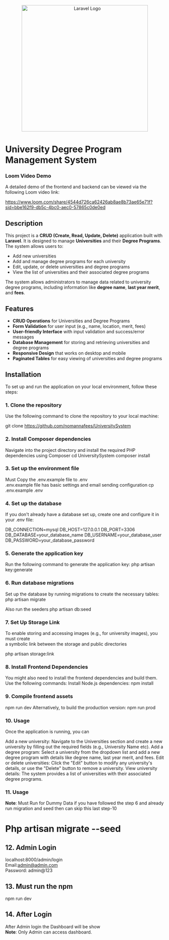 <p align="center"><a href="https://laravel.com" target="_blank"><img src="https://raw.githubusercontent.com/laravel/art/master/logo-lockup/5%20SVG/2%20CMYK/1%20Full%20Color/laravel-logolockup-cmyk-red.svg" width="400" alt="Laravel Logo"></a></p>

# University Degree Program Management System

### Loom Video Demo

A detailed demo of the frontend and backend can be viewed via the following Loom video link:

https://www.loom.com/share/4544d726ca62426ab8ae8b73ae65e71f?sid=bbe162f9-db5c-4bc0-aec0-57865c0de0ed


## Description
This project is a **CRUD (Create, Read, Update, Delete)** application built with **Laravel**. It is designed to manage **Universities** and their **Degree Programs**. The system allows users to:

- Add new universities
- Add and manage degree programs for each university
- Edit, update, or delete universities and degree programs
- View the list of universities and their associated degree programs

The system allows administrators to manage data related to university degree programs, including information like **degree name**, **last year merit**, and **fees**.

## Features
- **CRUD Operations** for Universities and Degree Programs
- **Form Validation** for user input (e.g., name, location, merit, fees)
- **User-friendly Interface** with input validation and success/error messages
- **Database Management** for storing and retrieving universities and degree programs
- **Responsive Design** that works on desktop and mobile
- **Paginated Tables** for easy viewing of universities and degree programs

## Installation

To set up and run the application on your local environment, follow these steps:

### 1. Clone the repository
Use the following command to clone the repository to your local machine:

git clone <https://github.com/nomannafees/UniversitySystem>

### 2. Install Composer dependencies
Navigate into the project directory and install the required PHP dependencies using Composer
cd UniversitySystem
composer install

### 3.  Set up the environment file
Must Copy the .env.example file to .env <br>
.env.example file has basic settings and email sending configuration
cp .env.example .env

### 4.  Set up the database
If you don't already have a database set up, create one and configure it in your .env file:

DB_CONNECTION=mysql
DB_HOST=127.0.0.1
DB_PORT=3306
DB_DATABASE=your_database_name
DB_USERNAME=your_database_user
DB_PASSWORD=your_database_password

### 5. Generate the application key
Run the following command to generate the application key:
php artisan key:generate

### 6. Run database migrations
Set up the database by running migrations to create the necessary tables:
php artisan migrate

Also run the seeders
php artisan db:seed

### 7. Set Up Storage Link
To enable storing and accessing images (e.g., for university images), you must create <br>
a symbolic link between the storage and public directories <br>

php artisan storage:link


### 8. Install Frontend Dependencies
You might also need to install the frontend dependencies and build them. Use the following commands:
Install Node.js dependencies:
npm install

### 9. Compile frontend assets
npm run dev
Alternatively, to build the production version:
npm run prod

### 10. Usage

Once the application is running, you can

Add a new university: Navigate to the Universities section and create a new university by filling out the required fields (e.g., University Name etc).
Add a degree program: Select a university from the dropdown list and add a new degree program with details like degree name, last year merit, and fees.
Edit or delete universities: Click the "Edit" button to modify any university's details, or use the "Delete" button to remove a university.
View university details: The system provides a list of universities with their associated degree programs.

### 11. Usage
<b>Note</b>: Must Run for Dummy Data if you have followed the step 6 and already run migration and seed then can skip this last step-10
# Php artisan migrate --seed 

## 12. Admin Login
localhost:8000/admin/login <br>
Email:admin@admin.com<br>
Password: admin@123

## 13. Must run  the npm
npm run dev 

## 14. After Login 
After Admin login the Dashboard will be show <br>
<b>Note</b>: Only Admin can access dashboard.
